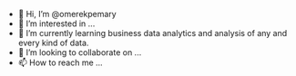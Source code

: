 - 👋 Hi, I’m @omerekpemary
- 👀 I’m interested in ...
- 🌱 I’m currently learning business data analytics and analysis of any and every kind of data.
- 💞️ I’m looking to collaborate on ...
- 📫 How to reach me ...

<!---
omerekpemary/omerekpemary is a ✨ special ✨ repository because its `README.md` (this file) appears on your GitHub profile.
You can click the Preview link to take a look at your changes.
--->
